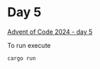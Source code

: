 # Day 5

[Advent of Code 2024 - day 5](https://adventofcode.com/2024/day/5)

To run execute

```
cargo run
```
